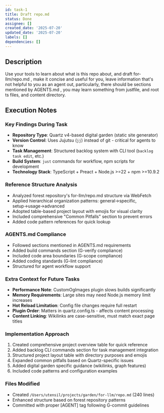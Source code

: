 ```yaml
---
id: task-1
title: Draft repo.md
status: Done
assignee: []
created_date: '2025-07-20'
updated_date: '2025-07-20'
labels: []
dependencies: []
---
```


## Description

Use your tools to learn about what is this repo about, and draft for-llm/repo.md , make it concise and useful for you, leave information that's not helpful to you as an agent out, particularly, there should be sections mentioned by AGENTS.md , you may learn something from justfile, and root ts files, and content directory.

## Execution Notes

### Key Findings During Task
- **Repository Type**: Quartz v4-based digital garden (static site generator)
- **Version Control**: Uses Jujutsu (`jj`) instead of git - critical for agents to know
- **Task Management**: Structured backlog system with CLI tool (`backlog task edit`, etc.)
- **Build System**: `just` commands for workflow, npm scripts for development
- **Technology Stack**: TypeScript + Preact + Node.js >=22 + npm >=10.9.2

### Reference Structure Analysis
- Analyzed forest repository's for-llm/repo.md structure via WebFetch
- Applied hierarchical organization patterns: general→specific, setup→usage→advanced
- Adopted table-based project layout with emojis for visual clarity
- Included comprehensive "Common Pitfalls" section to prevent errors
- Added code pattern references for quick lookup

### AGENTS.md Compliance
- Followed sections mentioned in AGENTS.md requirements
- Added build commands section (G-verify compliance)
- Included code area boundaries (G-scope compliance)  
- Added coding standards (G-lint compliance)
- Structured for agent workflow support

### Extra Context for Future Tasks
- **Performance Note**: CustomOgImages plugin slows builds significantly
- **Memory Requirements**: Large sites may need Node.js memory limit increases
- **Hot Reload Limitation**: Config file changes require full restart
- **Plugin Order**: Matters in quartz.config.ts - affects content processing
- **Content Linking**: Wikilinks are case-sensitive, must match exact page titles

### Implementation Approach
1. Created comprehensive project overview table for quick reference
2. Added backlog CLI commands section for task management integration
3. Structured project layout table with directory purposes and emojis
4. Expanded common pitfalls based on Quartz-specific issues
5. Added digital garden specific guidance (wikilinks, graph features)
6. Included code patterns and configuration examples

### Files Modified
- Created `/Users/utensil/projects/garden/for-llm/repo.md` (240 lines)
- Enhanced structure based on forest repository patterns
- Committed with proper [AGENT] tag following G-commit guidelines
